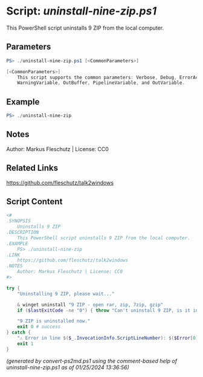 Script: *uninstall-nine-zip.ps1*
========================

This PowerShell script uninstalls 9 ZIP from the local computer.

Parameters
----------
```powershell
PS> ./uninstall-nine-zip.ps1 [<CommonParameters>]

[<CommonParameters>]
    This script supports the common parameters: Verbose, Debug, ErrorAction, ErrorVariable, WarningAction, 
    WarningVariable, OutBuffer, PipelineVariable, and OutVariable.
```

Example
-------
```powershell
PS> ./uninstall-nine-zip

```

Notes
-----
Author: Markus Fleschutz | License: CC0

Related Links
-------------
https://github.com/fleschutz/talk2windows

Script Content
--------------
```powershell
<#
.SYNOPSIS
	Uninstalls 9 ZIP
.DESCRIPTION
	This PowerShell script uninstalls 9 ZIP from the local computer.
.EXAMPLE
	PS> ./uninstall-nine-zip
.LINK
	https://github.com/fleschutz/talk2windows
.NOTES
	Author: Markus Fleschutz | License: CC0
#>

try {
	"Uninstalling 9 ZIP, please wait..."

	& winget uninstall "9 ZIP - open rar, zip, 7zip, gzip"
	if ($lastExitCode -ne "0") { throw "Can't uninstall 9 ZIP, is it installed?" }

	"9 ZIP is uninstalled now."
	exit 0 # success
} catch {
	"⚠️ Error in line $($_.InvocationInfo.ScriptLineNumber): $($Error[0])"
	exit 1
}
```

*(generated by convert-ps2md.ps1 using the comment-based help of uninstall-nine-zip.ps1 as of 01/25/2024 13:36:56)*
